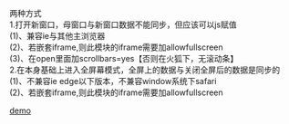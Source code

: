 两种方式</br>
	1.打开新窗口，母窗口与新窗口数据不能同步，但应该可以js赋值</br>
	(1)、兼容ie与其他主浏览器</br>
	(2)、若嵌套iframe,则此模块的iframe需要加allowfullscreen</br>
	(3)、在open里面加scrollbars=yes【否则在火狐下，无滚动条】</br>
	2.在本身基础上进入全屏幕模式，全屏上的数据与关闭全屏后的数据是同步的</br>
	(1)、不兼容ie edge以下版本，不兼容window系统下safari</br>
	(2)、若嵌套iframe,则此模块的iframe需要加allowfullscreen</br>

[demo](https://zjying.github.io/fullScreen/fullScreen.html)

